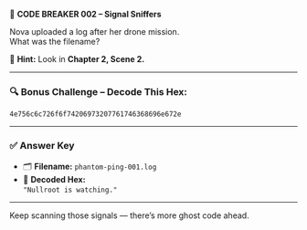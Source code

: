 🧠 **CODE BREAKER 002 – Signal Sniffers**

Nova uploaded a log after her drone mission.  
What was the filename?

🧩 **Hint:** Look in **Chapter 2, Scene 2.**

---

### 🔍 **Bonus Challenge – Decode This Hex:**

```
4e756c6c726f6f74206973207761746368696e672e
```

---

### ✅ **Answer Key**

- 🗂️ **Filename:** `phantom-ping-001.log`  
- 💬 **Decoded Hex:**  
  `"Nullroot is watching."`

---

Keep scanning those signals — there’s more ghost code ahead.
